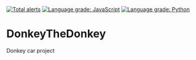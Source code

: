 [![Total alerts](https://img.shields.io/lgtm/alerts/g/aspirin-1218/DonkeyTheDonkey.svg?logo=lgtm&logoWidth=18)](https://lgtm.com/projects/g/aspirin-1218/DonkeyTheDonkey/alerts/)
[![Language grade: JavaScript](https://img.shields.io/lgtm/grade/javascript/g/aspirin-1218/DonkeyTheDonkey.svg?logo=lgtm&logoWidth=18)](https://lgtm.com/projects/g/aspirin-1218/DonkeyTheDonkey/context:javascript)
[![Language grade: Python](https://img.shields.io/lgtm/grade/python/g/aspirin-1218/DonkeyTheDonkey.svg?logo=lgtm&logoWidth=18)](https://lgtm.com/projects/g/aspirin-1218/DonkeyTheDonkey/context:python)
# DonkeyTheDonkey
Donkey car project
